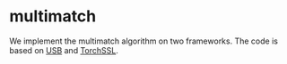 # multimatch
We implement the multimatch algorithm on two frameworks. The code is based on [USB](https://github.com/microsoft/Semi-supervised-learning) and [TorchSSL](https://github.com/TorchSSL/TorchSSL).
